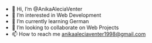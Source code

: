 - 👋 Hi, I’m @AnikaAleciaVenter
- 👀 I’m interested in Web Development
- 🌱 I’m currently learning German
- 💞️ I’m looking to collaborate on Web Projects
- 📫 How to reach me anikaaleciaventer1998@gmail.com

<!---
AnikaAleciaVenter/AnikaAleciaVenter is a ✨ special ✨ repository because its `README.md` (this file) appears on your GitHub profile.
You can click the Preview link to take a look at your changes.
--->
